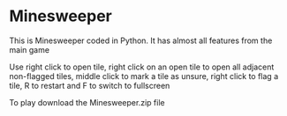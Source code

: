 # Minesweeper
This is Minesweeper coded in Python. It has almost all features from the main game

Use right click to open tile, right click on an open tile to open all adjacent non-flagged tiles, middle click to mark a tile as unsure, right click to flag a tile, R to restart and F to switch to fullscreen

To play download the Minesweeper.zip file
